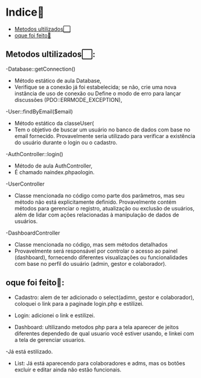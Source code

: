 # Indice📂
* [Metodos ultilizados⬜]()<br>
* [oque foi feito🔨]()<br>

## Metodos ultilizados⬜:

-Database::getConnection()

* Método estático de aula Database,
* Verifique se a conexão já foi estabelecida; se não, crie uma nova instância de uso de conexão ou
Define o modo de erro para lançar discussões (PDO::ERRMODE_EXCEPTION),

-User::findByEmail($email)

* Método estático da classeUser(
* Tem o objetivo de buscar um usuário no banco de dados com base no email fornecido. Provavelmente seria utilizado para verificar a existência do usuário durante o login ou o cadastro.

-AuthController::login()

* Método de aula AuthController,
* É chamado naindex.phpaologin.

-UserController

* Classe mencionada no código como parte dos parâmetros, mas seu método não está explicitamente definido.
Provavelmente contém métodos para gerenciar o registro, atualização ou exclusão de usuários, além de lidar com ações    relacionadas à manipulação de dados de usuários.

-DashboardController

* Classe mencionada no código, mas sem métodos detalhados
* Provavelmente será responsável por controlar o acesso ao painel (dashboard), fornecendo diferentes visualizações ou funcionalidades com base no perfil do usuário (admin, gestor e colaborador).

## oque foi feito🔨:

* Cadastro:
alem de ter adicionado o select(adimn, gestor e colaborador), coloquei o link para a paginade login.php e estilizei.

* Login:
adicionei o link e estilizei.

* Dashboard: ultilizando metodos php para a tela aparecer de jeitos  diferentes dependedo de qual usuario você estiver usando, e linkei com a tela de gerenciar usuarios.

-Já está estilizado.

* List: Já está aparecendo para colaboradores e adms, mas os botões excluir e editar ainda não estão funcionais.

